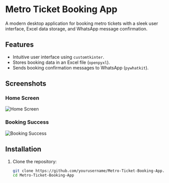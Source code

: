 
# Metro Ticket Booking App

A modern desktop application for booking metro tickets with a sleek user interface, Excel data storage, and WhatsApp message confirmation.

## Features

- Intuitive user interface using `customtkinter`.
- Stores booking data in an Excel file (`openpyxl`).
- Sends booking confirmation messages to WhatsApp (`pywhatkit`).

## Screenshots

### Home Screen

![Home Screen](screenshots/home_screen.png)

### Booking Success

![Booking Success](screenshots/booking_success.png)

## Installation

1. Clone the repository:
   ```bash
   git clone https://github.com/yourusername/Metro-Ticket-Booking-App.git
   cd Metro-Ticket-Booking-App
   ```
